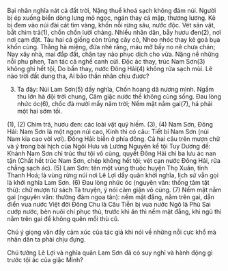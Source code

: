 Bại nhân nghĩa nát cả đất trời,
Nặng thuế khoá sạch không đám núi.
Người bị ép xuống biển dòng lưng mỏ ngọc, ngán thay cá mập, thương lương.
Kẻ bị đem vào núi đài cát tìm vàng, khốn nỗi rừng sâu, nước độc.
Vét sản vật, bắt chim trả(1), chồn chồn lười chảng.
Nhiều nhân dân, bẫy hươu đen(2), nơi nơi cạm đặt.
Tàu hai cá giống còn trùng cây cỏ,
Nheo nhóc thay kẻ goá bụa khốn cùng.
Thằng hà miệng, đứa nhè răng, máu mỡ bấy no nê chưa chán;
Nay xây nhà, mai đắp đất, chân tay nào phục dịch cho vừa.
Nặng nề những nỗi phu phen,
Tan tác cả nghề canh cửi.
Độc ác thay, trúc Nam Sơn(3) không ghi hết tội,
Do bẩn thay, nước Đông Hải(4) không rửa sạch mùi.
Lẽ nào trời đất dung tha,
Ai bảo thần nhân chịu được?

3. Ta đây:
Núi Lam Sơn(5) dấy nghĩa,
Chốn hoang dã nương mình.
Ngắm thu lớn hà đội trời chung,
Căm giặc nước thề không cùng sống.
Đau lòng nhức óc(6), chốc đà mười mấy năm trời;
Nếm mật nằm gai(7), há phải một hai sớm tối.

(1), (2) Chim trả, hươu đen: các loài vật quý hiếm.
(3), (4) Nam Sơn, Đông Hải: Nam Sơn là một ngọn núi cao, Kinh thi có câu: Tiết bỉ Nam Sơn (núi Nam kia cao vời vợi). Đông Hải: biển ở phía đông. Cả hai câu trên mượn chữ và ý trong bài hịch của Ngôi Hưu và Lương Nguyên kể tội Tuy Dương đế: Khánh Nam Sơn chỉ trúc thư tội vô cùng, quyết Đông Hải chi ba lưu ác nan tận (Chất hết trúc Nam Sơn, chép không hết tội; vét cạn nước Đông Hải, rửa chẳng sạch ác).
(5) Lam Sơn: tên một vùng thuộc huyện Thọ Xuân, tỉnh Thanh Hoá; là vùng rừng núi nơi Lê Lợi dấy quân khởi nghĩa, lịch sử vẫn gọi là khởi nghĩa Lam Sơn.
(6) Đau lòng nhức óc (nguyên văn: thống tâm tật thủ): chữ mượn từ sách Tả truyện, ý nói cảm giận vô cùng.
(7) Nếm mật nằm gai (nguyên văn: thường đàm ngọa tân): nếm mật đắng, nằm trên gai, dẫn điển vua nước Việt đời Đông Chu là Câu Tiễn bị vua nước Ngô là Phù Sai cướp nước, bèn nuôi chí phục thù, trước khi ăn thì nếm mật đắng, khi ngủ thì nằm trên gai để không quên mối thù cũ.

Chú ý giọng văn đầy cảm xúc của tác giả khi nói về những nỗi cực khổ mà nhân dân ta phải chịu đựng.

Chú tưởng Lê Lợi và nghĩa quân Lam Sơn đã có suy nghĩ và hành động gì trước tội ác của giặc Minh?